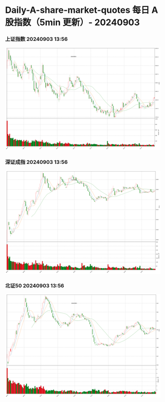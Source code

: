 
# Daily-A-share-market-quotes 每日 A 股指数（5min 更新）- 20240903

### 上证指数 20240903 13:56
![](./fig/2024/9/20240903-sh000001.png)

### 深证成指 20240903 13:56
![](./fig/2024/9/20240903-sz399001.png)

### 北证50 20240903 13:56
![](./fig/2024/9/20240903-bj899050.png)
